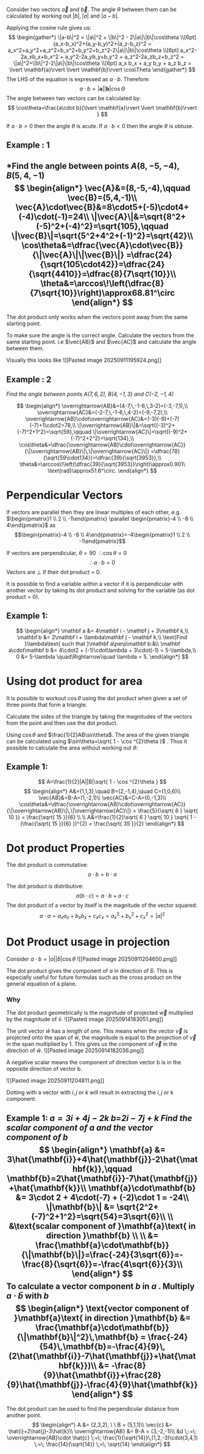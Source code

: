 Consider two vectors $\vec{a}$ and $\vec{b}$. The angle $\theta$ between them can be calculated by working out $|b|,|a|$ and $|a-b|$. 

Applying the cosine rule gives us:
$$
\begin{gather*}
\|a-b\|^2 = \|a\|^2 + \|b\|^2 - 2\|a\|\|b\|\cos\theta \\[6pt]
(a_x-b_x)^2+(a_y-b_y)^2+(a_z-b_z)^2 = a_x^2+a_y^2+a_z^2+b_x^2+b_y^2+b_z^2-2\|a\|\|b\|\cos\theta \\[6pt]
a_x^2-2a_xb_x+b_x^2 + a_y^2-2a_yb_y+b_y^2 + a_z^2-2a_zb_z+b_z^2 = \|a\|^2+\|b\|^2-2\|a\|\|b\|\cos\theta \\[6pt]
a_x b_x + a_y b_y + a_z b_z = \lvert \mathbf{a}\rvert \lvert \mathbf{b}\rvert \cos\Theta
\end{gather*}
$$
The LHS of the equation is expressed as $a\cdot b$. Therefore:
$$
a\cdot b=\lvert \mathbf{a}\rvert \lvert \mathbf{b}\rvert \cos\Theta
$$
The angle between two vectors can be calculated by:
$$
\cos\theta=\frac{a\cdot b}{\lvert \mathbf{a}\rvert \lvert \mathbf{b}\rvert }
$$

If $a\cdot b>0$ then the angle $\theta$ is acute. 
If $a\cdot b<0$ then the angle $\theta$ is obtuse.
## Example : 1
*Find the angle between points $A(8,-5,-4)$, $B(5,4,-1)$
$$
\begin{align*}
\vec{A}&=(8,-5,-4),\qquad \vec{B}=(5,4,-1)\\
\vec{A}\cdot\vec{B}&=8\cdot5+(-5)\cdot4+(-4)\cdot(-1)=24\\
\|\vec{A}\|&=\sqrt{8^2+(-5)^2+(-4)^2}=\sqrt{105},\qquad
\|\vec{B}\|=\sqrt{5^2+4^2+(-1)^2}=\sqrt{42}\\
\cos\theta&=\dfrac{\vec{A}\cdot\vec{B}}{\|\vec{A}\|\|\vec{B}\|}
=\dfrac{24}{\sqrt{105\cdot42}}=\dfrac{24}{\sqrt{4410}}=\dfrac{8}{7\sqrt{10}}\\
\theta&=\arccos\!\left(\dfrac{8}{7\sqrt{10}}\right)\approx68.81^\circ
\end{align*}
$$
---

The dot product only works when the vectors point away from the same starting point.

To make sure the angle is the correct angle. Calculate the vectors from the same starting point. i.e $\vec{AB}$ and $\vec{AC}$ and calculate the angle between them. 

Visually this looks like
![[Pasted image 20250911195924.png]]
## Example : 2
*Find the angle between points $A(7,6,2)$, $B(4,-1,3)$ and $C(-2,-1,4)$* 

$$
\begin{align*}
\overrightarrow{AB}&=(4-7,\,-1-6,\,3-2)=(-3,-7,1),\\
\overrightarrow{AC}&=(-2-7,\,-1-6,\,4-2)=(-9,-7,2),\\
\overrightarrow{AB}\cdot\overrightarrow{AC}&=(-3)(-9)+(-7)(-7)+1\cdot2=78,\\
\|\overrightarrow{AB}\|&=\sqrt{(-3)^2+(-7)^2+1^2}=\sqrt{59},\qquad
\|\overrightarrow{AC}\|=\sqrt{(-9)^2+(-7)^2+2^2}=\sqrt{134},\\
\cos\theta&=\dfrac{\overrightarrow{AB}\cdot\overrightarrow{AC}}{\|\overrightarrow{AB}\|\,\|\overrightarrow{AC}\|}
=\dfrac{78}{\sqrt{59\cdot134}}=\dfrac{39}{\sqrt{3953}},\\
\theta&=\arccos\!\left(\dfrac{39}{\sqrt{3953}}\right)\approx0.901\ \text{rad}\approx51.6^\circ.
\end{align*}
$$

# Perpendicular Vectors
If vectors are parallel then they are linear multiples of each other, e.g. $\begin{pmatrix}1 \\ 2 \\ -1\end{pmatrix} \parallel \begin{pmatrix}-4 \\ -8 \\ 4\end{pmatrix}$ as $$\begin{pmatrix}-4 \\ -8 \\ 4\end{pmatrix}=-4\begin{pmatrix}1 \\ 2 \\ -1\end{pmatrix}$$

If vectors are perpendicular, $\theta=90\ \ \therefore\cos\theta=0$
$$
\therefore a\cdot b=0
$$
Vectors are $\perp$ if their dot product = 0.

It is possible to find a variable within a vector if it is perpendicular with another vector by taking its dot product and solving for the variable (as dot product = 0).
## Example 1:
$$
\begin{align*}
\mathbf a &= 4\mathbf i - \mathbf j + 3\mathbf k,\\
\mathbf b &= 2\mathbf i + \lambda\mathbf j - \mathbf k,\\
\text{Find }\lambda\text{ such that }\mathbf a\perp\mathbf b:&\\
\mathbf a\cdot\mathbf b &= 4\cdot2 + (-1)\cdot\lambda + 3\cdot(-1) = 5-\lambda,\\
0 &= 5-\lambda \quad\Rightarrow\quad \lambda = 5.
\end{align*}
$$

# Using dot product for area
It is possible to workout $\cos\theta$ using the dot product when given a set of three points that form a triangle. 

Calculate the sides of the triangle by taking the magnitudes of the vectors from the point and then use the dot product.

Using $\cos\theta$ and $\frac{1}{2}AB\sin\theta$. The area of the given triangle can be calculated using $\sin\theta=\sqrt{ 1 - \cos ^{2}\theta }$ . Thus it possible to calculate the area without working out $\theta$:
## Example 1:
$$
A=\frac{1}{2}|A||B|\sqrt{ 1 - \cos ^{2}\theta }
$$
$$
\begin{align*}
A&=(1,1,3),\quad B=(2,-1,4),\quad C=(1,0,6)\\
\vec{AB}&=B-A=(1,-2,1)\\
\vec{AC}&=C-A=(0,-1,3)\\
\cos\theta&=\dfrac{\overrightarrow{AB}\cdot\overrightarrow{AC}}{\|\overrightarrow{AB}\|\,\|\overrightarrow{AC}\|} = \frac{5}{\sqrt{ 6 } \sqrt{ 10 }} = \frac{\sqrt{ 15 }}{6} \\ \\
A&=\frac{1}{2}\sqrt{ 6 } \sqrt{ 10 } \sqrt{ 1 - (\frac{\sqrt{ 15 }}{6} })^{2} = \frac{\sqrt{ 35 }}{2}
\end{align*}
$$
# Dot product Properties
The dot product is commutative:
$$
a\cdot b=b\cdot a
$$

The dot product is distributive:
$$
a(b\cdot c) =  a\cdot b + a\cdot c
$$
The dot product of a vector by itself is the magnitude of the vector squared:
$$
a\cdot a=a_{x}a_{x}+b_{x}b_{x}+c_{x}c_{x}=a_{x}^{2}+b_{x}^{2}+c_{x}^{2} = |a|^{2} 
$$

# Dot Product usage in projection
Consider $a\cdot b=|a||\hat{b}|\cos\theta$
![[Pasted image 20250911204650.png]]

The dot product gives the component of $a$ in direction of $\hat{b}$. This is especially useful for future formulas such as the cross product on the general equation of a plane.

### Why
The dot product geometrically is the magnitude of projected $\vec{w}$ multiplied by the magnitude of $\hat{v}$. 
![[Pasted image 20250914183051.png]]

The unit vector $\hat{w}$ has a length of one. This means when the vector $\vec{v}$ is projected onto the span of $\hat{w}$, the magnitude is equal to the projection of $\vec{v}$  in the span multiplied by 1. This gives us the component of $\vec{v}$ in the direction of $\hat{w}$.
![[Pasted image 20250914182036.png]]



A negative scalar means the component of direction vector b is in the opposite direction of vector b.

![[Pasted image 20250911204811.png]]

Dotting with a vector with $i,j$ or $k$ will result in extracting the $i,j$ or k component.

Example 1:
*$a=3i+4j-2k$ b=$2i-7j+k$  Find the scalar component of a and the vector component of b*
$$
\begin{align*}
\mathbf{a} &= 3\hat{\mathbf{i}}+4\hat{\mathbf{j}}-2\hat{\mathbf{k}},\qquad 
\mathbf{b}=2\hat{\mathbf{i}}-7\hat{\mathbf{j}}+\hat{\mathbf{k}}\\
\mathbf{a}\cdot\mathbf{b} &= 3\cdot 2 + 4\cdot(-7) + (-2)\cdot 1 = -24\\
\|\mathbf{b}\| &= \sqrt{2^2+(-7)^2+1^2}=\sqrt{54}=3\sqrt{6}\\ \\
&\text{scalar component of }\mathbf{a}\text{ in direction }\mathbf{b} \\ \\
&= \frac{\mathbf{a}\cdot\mathbf{b}}{\|\mathbf{b}\|}=\frac{-24}{3\sqrt{6}}=-\frac{8}{\sqrt{6}}=-\frac{4\sqrt{6}}{3}\\
\end{align*}
$$
To calculate a vector component $b$ in $a$ . Multiply $a\cdot\hat{b}$ with $b$
$$
\begin{align*}
\text{vector component of }\mathbf{a}\text{ in direction }\mathbf{b}
&= \frac{\mathbf{a}\cdot\mathbf{b}}{\|\mathbf{b}\|^2}\,\mathbf{b}
= \frac{-24}{54}\,\mathbf{b}=-\frac{4}{9}\,(2\hat{\mathbf{i}}-7\hat{\mathbf{j}}+\hat{\mathbf{k}})\\
&= -\frac{8}{9}\hat{\mathbf{i}}+\frac{28}{9}\hat{\mathbf{j}}-\frac{4}{9}\hat{\mathbf{k}}
\end{align*}
$$
--- 
The dot product can be used to find the perpendicular distance from another point. 
$$
\begin{align*}
A &= (2,3,2), \ \ B = (5,1,1)\\
\vec{c} &= \hat{i}+2\hat{j}-3\hat{k}\\
\overrightarrow{AB} &= B-A = (3,-2,-1)\\
&d \;:=\; \overrightarrow{AB}\cdot \hat{c} \;=\; \frac{1}{\sqrt{14}}\,(1,2,-3)\cdot(3,4,1) \;=\; \frac{14}{\sqrt{14}} \;=\; \sqrt{14}
\end{align*}
$$
